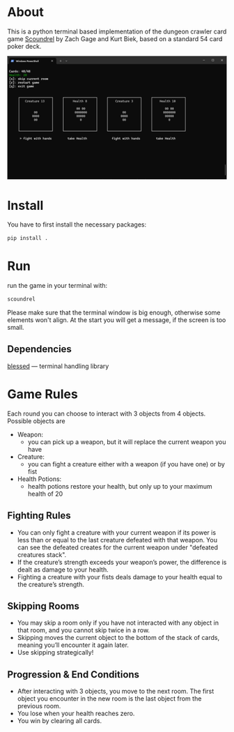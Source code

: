 # About
This is a python terminal based implementation of the dungeon crawler card game [Scoundrel](http://www.stfj.net/art/2011/Scoundrel.pdf) by Zach Gage and Kurt Biek, based on a standard 54 card poker deck.

![](image/screenshot.png)

# Install
You have to first install the necessary packages:
```bash
pip install .
```

# Run
run the game in your terminal with:
```bash
scoundrel
```
Please make sure that the terminal window is big enough, otherwise some elements won't align. At the start you will get a message, if the screen is too small.

## Dependencies
[blessed](https://github.com/chjj/blessed) — terminal handling library

# Game Rules
Each round you can choose to interact with 3 objects from 4 objects.
Possible objects are
- Weapon:
    - you can pick up a weapon, but it will replace the current weapon you have
- Creature:
    - you can fight a creature either with a weapon (if you have one) or by fist
- Health Potions:
    - health potions restore your health, but only up to your maximum health of 20

## Fighting Rules

- You can only fight a creature with your current weapon if its power is less than or equal to the last creature defeated with that weapon. You can see the defeated creates for the current weapon under "defeated creatures stack".
- If the creature’s strength exceeds your weapon’s power, the difference is dealt as damage to your health.
- Fighting a creature with your fists deals damage to your health equal to the creature’s strength.

## Skipping Rooms

- You may skip a room only if you have not interacted with any object in that room, and you cannot skip twice in a row.
- Skipping moves the current object to the bottom of the stack of cards, meaning you’ll encounter it again later.
- Use skipping strategically!

## Progression & End Conditions

- After interacting with 3 objects, you move to the next room. The first object you encounter in the new room is the last object from the previous room.
- You lose when your health reaches zero.
- You win by clearing all cards.
